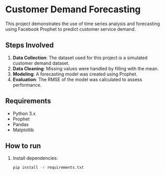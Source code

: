 # Customer Demand Forecasting

This project demonstrates the use of time series analysis and forecasting using Facebook Prophet to predict customer service demand.

## Steps Involved
1. **Data Collection**: The dataset used for this project is a simulated customer demand dataset.
2. **Data Cleaning**: Missing values were handled by filling with the mean.
3. **Modeling**: A forecasting model was created using Prophet.
4. **Evaluation**: The RMSE of the model was calculated to assess performance.

## Requirements
- Python 3.x
- Prophet
- Pandas
- Matplotlib

## How to run
1. Install dependencies:
   ```bash
   pip install -r requirements.txt
